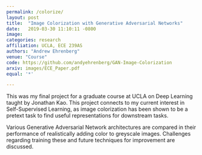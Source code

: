 ```yaml
---
permalink: /colorize/
layout: post
title:  "Image Colorization with Generative Adversarial Networks"
date:   2019-03-30 11:10:11 -0800
image: 
categories: research
affiliation: UCLA, ECE 239AS
authors: "Andrew Ehrenberg"
venue: "Course"
code: https://github.com/andyehrenberg/GAN-Image-Colorization
arxiv: images/ECE_Paper.pdf
equal: '*'

---
```


This was my final project for a graduate course at UCLA on Deep Learning taught by Jonathan Kao. This project connects to my current interest in Self-Supervised Learning, as image colorization has been shown to be a
pretext task to find useful representations for downstream tasks.

Various Generative Adversarial Network architectures are compared in their performance of realistically adding color to greyscale images. Challenges regarding training these and future techniques for improvement are discussed.



